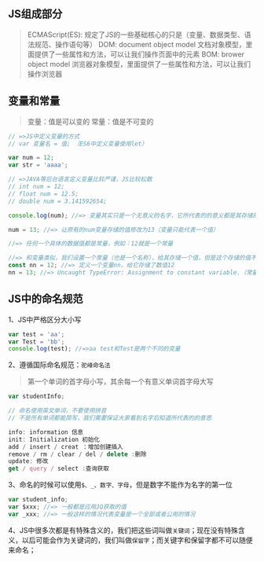 ## JS组成部分

> ECMAScript(ES): 规定了JS的一些基础核心的只是（变量、数据类型、语法规范、操作语句等）
> DOM: document object model 文档对象模型，里面提供了一些属性和方法，可以让我们操作页面中的元素
> BOM: brower object model 浏览器对象模型，里面提供了一些属性和方法，可以让我们操作浏览器

## 变量和常量

>变量：值是可以变的
>常量：值是不可变的

```javascript
// =>JS中定义变量的方式
// var 变量名 = 值; （ES6中定义变量使用let）

var num = 12;
var str = 'aaaa';

// =>JAVA等后台语言定义变量比较严谨，JS比较松散
// int num = 12;
// float num = 12.5;
// double num = 3.141592654;

console.log(num); //=> 变量其实只是一个无意义的名字，它所代表的的意义都是其存储的那个值

num = 13; //=> 让原有的num变量存储的值修改为13（变量只能代表一个值）
```

```javascript
//=> 任何一个具体的数据值都是常量，例如：12就是一个常量

//=> 和变量类似，我们设置一个常量（也是一个名称），给其存储一个值，但是这个存储的值不能修改
const nn = 12; //=> 定义一个变量nn，给它存储了数值12
nn = 13; //=> Uncaught TypeError: Assignment to constant variable.（常量存储的值是不能修改的）
```

## JS中的命名规范
1、JS中严格区分大小写

```javascript
var test = 'aa';
var Test = 'bb';
console.log(test); //=>aa test和Test是两个不同的变量
```

2、遵循国际命名规范：`驼峰命名法`
> 第一个单词的首字母小写，其余每一个有意义单词首字母大写

```javascript
var studentInfo;

// 命名使用英文单词，不要使用拼音
// 不是所有单词都能简写，我们需要保证大家看到名字后知道所代表的的意思

info: information 信息
init: Initialization 初始化
add / insert / creat ：增加创建插入
remove / rm / clear / del / delete :删除
update: 修改
get / query / select :查询获取
```

3、命名的时候可以使用`$、_、数字、字母`，但是数字不能作为名字的第一位

```javascript
var student_info;
var $xxx; //=> 一般都是应用JQ获取的值
var _xxx; //=> 一般这样的情况代表变量是一个全部或者公用的情况
```

4、JS中很多次都是有特殊含义的，我们把这些词叫做`关键词`；现在没有特殊含义，以后可能会作为关键词的，我们叫做`保留字`；而关键字和保留字都不可以随便来命名；



